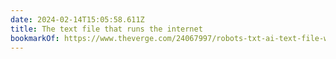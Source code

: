```yaml
---
date: 2024-02-14T15:05:58.611Z
title: The text file that runs the internet
bookmarkOf: https://www.theverge.com/24067997/robots-txt-ai-text-file-web-crawlers-spiders
---
```

